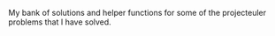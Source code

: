My bank of solutions and helper functions for some of the  projecteuler problems that I have solved.
